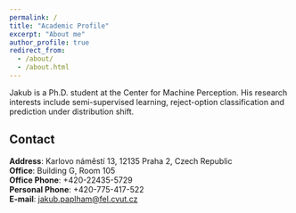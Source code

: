 ```yaml
---
permalink: /
title: "Academic Profile"
excerpt: "About me"
author_profile: true
redirect_from: 
  - /about/
  - /about.html
---
```


Jakub is a Ph.D. student at the Center for Machine Perception. His research interests include semi-supervised learning, reject-option classification and prediction under distribution shift.

## Contact
**Address**: Karlovo náměstí 13, 12135 Praha 2, Czech Republic\
**Office**: Building G, Room 105\
**Office Phone**: +420-22435-5729\
**Personal Phone**: +420-775-417-522\
**E-mail**: jakub.paplham@fel.cvut.cz